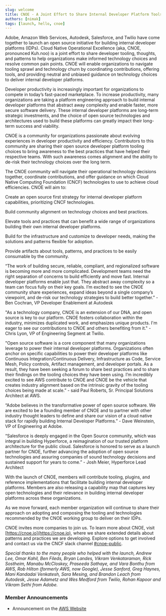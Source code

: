 ```yaml
---
slug: welcome
title: CNOE - A Joint Effort to Share Internal Developer Platform Tools and Best Practices.
authors: [nimak]
tags: [launch, hello, cnoe]
---
```


Adobe, Amazon Web Services, Autodesk, Salesforce, and Twilio have come together to launch an open source initiative for building internal developer platforms (IDPs). Cloud Native Operational Excellence (aka, CNOE, pronounced Kuh.noo) is a joint effort to share developer tooling, thoughts, and patterns to help organizations make informed technology choices and resolve common pain points. CNOE will enable organizations to navigate tooling sprawl and technology churn by coordinating contributions, offering tools, and providing neutral and unbiased guidance on technology choices to deliver internal developer platforms.  

Developer productivity is increasingly important for organizations to compete in today’s fast-paced marketplace. To increase productivity, many organizations are taking a platform engineering approach to build internal developer platforms that abstract away complexity and enable faster, more secure software delivery. These internal developer platforms are long-term strategic investments, and the choice of open source technologies and architectures used to build these platforms can greatly impact their long-term success and viability. 

CNOE is a community for organizations passionate about evolving experiences in developer productivity and efficiency. Contributors to this community are sharing their open source developer platform tooling choices to bring awareness to the best practices that have helped their respective teams. With such awareness comes alignment and the ability to de-risk their technology choices over the long term. 

The CNOE community will navigate their operational technology decisions together, coordinate contributions, and offer guidance on which Cloud Native Computing Foundation (CNCF) technologies to use to achieve cloud efficiencies. CNOE will aim to: 

Create an open source first strategy for internal developer platform capabilities, prioritizing CNCF technologies. 

Build community alignment on technology choices and best practices. 

Elevate tools and practices that can benefit a wide range of organizations building their own internal developer platforms. 

Build for the infrastructure and customize to developer needs, making the solutions and patterns flexible for adoption. 

Provide artifacts about tools, patterns, and practices to be easily consumable by the community.   

“The work of building secure, reliable, compliant, and regionalized software is becoming more and more complicated. Development teams need the right separation of concerns to build efficiently and move fast. Internal developer platforms enable just that. They abstract away complexity so a team can focus fully on their key goals. I’m excited to see the CNOE community share experiences, expand ideas beyond a single company’s viewpoint, and de-risk our technology strategies to build better together.” - Ben Cochran, VP Developer Enablement at Autodesk 

"As a technology company, CNOE is an extension of our DNA, and open source is key to our platform. CNOE fosters collaboration within the industry, minimizes duplicated work, and emphasizes unique products. I'm eager to see our contributions to CNOE and others benefiting from it." - Chris Lyon, VP of Engineering Segment at Twilio. 

"Open source software is a core component that many organizations leverage to power their internal developer platforms. Organizations often anchor on specific capabilities to power their developer platforms like Continuous Integration/Continuous Delivery, Infrastructure as Code, Service Mesh, Policy controls, Artifact management, and developer portals. As a result, they have been seeking a forum to share best practices and to share their findings on the tooling choices they have been using. I’m incredibly excited to see AWS contribute to CNOE and CNOE be the vehicle that creates industry alignment based on the intrinsic gravity of the tooling choices being made at scale.” - said Paul Roberts, Sr. Principal Solutions Architect at AWS. 

“Adobe believes in the transformative power of open source software.  We are excited to be a founding member of CNOE and to partner with other industry thought leaders to define and share our vision of a cloud native stack for rapidly building Internal Developer Platforms.” - Dave Weinstein, VP of Engineering at Adobe. 

“Salesforce is deeply engaged in the Open Source community, which was integral in building Hyperforce, a reimagination of our trusted platform architecture for the public cloud. Salesforce is honored to serve as a launch partner for CNOE, further advancing the adoption of open source technologies and assuring companies of sound technology decisions and sustained support for years to come.” - Josh Meier, Hyperforce Lead Architect 

With the launch of CNOE, members will contribute tooling, plugins, and reference implementations that facilitate building internal developer platforms. Members are also releasing a capability map that captures key open technologies and their relevance in building internal developer platforms across these organizations. 

As we move forward, each member organization will continue to share their approach on adopting and composing the tooling and technologies recommended by the CNOE working group to deliver on their IDPs.  

CNOE invites more companies to join us. To learn more about CNOE, visit [https://cnoe.io](https://cnoe.io), where we share extended details about patterns and practices we are developing. Explore options to get involved and contact us via the CNCF slack channel [#cnoe-public](https://cloud-native.slack.com/archives/C05TN9WFN5S).

_Special thanks to the many people who helped with the launch, Andrew Lee, Omar Kahil, Ben Fileds, Bryan Landes, Vikram Venkataraman, Rick Sostheim, Manabu McCloskey, Praseeda Sathaye, and Vara Bonthu from AWS, Rob Hilton (formerly AWS, now Google), Jesse Sanford, Greg Haynes, Mani Kandadai Venkatesh, Sara Mesing, and Brandon Leach from Autodesk, Jesse Adametz and Wes Medford from Twilio, Rohan Kapoor and Vikram Sethi from Adobe._

### Member Announcements

- Announcement on the [AWS Website](https://aws.amazon.com/blogs/opensource/cloud-native-operational-excellence-cnoe-a-joint-effort-to-share-internal-developer-platform-tools-and-best-practices)


